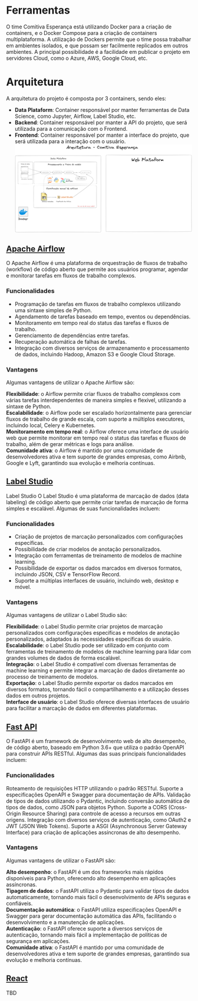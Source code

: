 
# Ferramentas

O time Comitiva Esperança está utilizando Docker para a criação de containers, e o Docker Compose para a criação de containers multiplataforma.
A utilização de Dockers permite que o time possa trabalhar em ambientes isolados, e que possam ser facilmente replicados em outros ambientes.
A principal possibilidade é a facilidade em publicar o projeto em servidores Cloud, como o Azure, AWS, Google Cloud, etc.

# Arquitetura
A arquitetura do projeto é composta por 3 containers, sendo eles:
- **Data Plataform**: Container responsável por manter ferramentas de Data Science, como Jupyter, Airflow, Label Studio, etc.
- **Backend**: Container responsável por manter a API do projeto, que será utilizada para a comunicação com o Frontend.
- **Frontend**: Container responsável por manter a interface do projeto, que será utilizada para a interação com o usuário.
![Arquitetura](arquitetura.png)

## [Apache Airflow](https://airflow.apache.org/)
O Apache Airflow é uma plataforma de orquestração de fluxos de trabalho (workflow) de código aberto que permite aos usuários programar, agendar e monitorar tarefas em fluxos de trabalho complexos.

### Funcionalidades 

- Programação de tarefas em fluxos de trabalho complexos utilizando uma sintaxe simples de Python.
- Agendamento de tarefas baseado em tempo, eventos ou dependências.
- Monitoramento em tempo real do status das tarefas e fluxos de trabalho.
- Gerenciamento de dependências entre tarefas.
- Recuperação automática de falhas de tarefas.
- Integração com diversos serviços de armazenamento e processamento de dados, incluindo Hadoop, Amazon S3 e Google Cloud Storage.

### Vantagens 
Algumas vantagens de utilizar o Apache Airflow são:

**Flexibilidade**: o Airflow permite criar fluxos de trabalho complexos com várias tarefas interdependentes de maneira simples e flexível, utilizando a sintaxe de Python. <br>
**Escalabilidade**: o Airflow pode ser escalado horizontalmente para gerenciar fluxos de trabalho de grande escala, com suporte a múltiplos executores, incluindo local, Celery e Kubernetes.  <br>
**Monitoramento em tempo real**: o Airflow oferece uma interface de usuário web que permite monitorar em tempo real o status das tarefas e fluxos de trabalho, além de gerar métricas e logs para análise.  <br>
**Comunidade ativa**: o Airflow é mantido por uma comunidade de desenvolvedores ativa e tem suporte de grandes empresas, como Airbnb, Google e Lyft, garantindo sua evolução e melhoria contínuas.  <br>

## [Label Studio](https://labelstud.io/)

Label Studio
O Label Studio é uma plataforma de marcação de dados (data labeling) de código aberto que permite criar tarefas de marcação de forma simples e escalável. Algumas de suas funcionalidades incluem:

### Funcionalidades
- Criação de projetos de marcação personalizados com configurações específicas.
- Possibilidade de criar modelos de anotação personalizados.
- Integração com ferramentas de treinamento de modelos de machine learning.
- Possibilidade de exportar os dados marcados em diversos formatos, incluindo JSON, CSV e TensorFlow Record.
- Suporte a múltiplas interfaces de usuário, incluindo web, desktop e móvel.
### Vantagens
Algumas vantagens de utilizar o Label Studio são:

**Flexibilidade**: o Label Studio permite criar projetos de marcação personalizados com configurações específicas e modelos de anotação personalizados, adaptados às necessidades específicas do usuário. <br>
**Escalabilidade**: o Label Studio pode ser utilizado em conjunto com ferramentas de treinamento de modelos de machine learning para lidar com grandes volumes de dados de forma escalável. <br>
**Integração**: o Label Studio é compatível com diversas ferramentas de machine learning e permite integrar a marcação de dados diretamente ao processo de treinamento de modelos. <br>
**Exportação**: o Label Studio permite exportar os dados marcados em diversos formatos, tornando fácil o compartilhamento e a utilização desses dados em outros projetos. <br>
**Interface de usuário**: o Label Studio oferece diversas interfaces de usuário para facilitar a marcação de dados em diferentes plataformas. <br>

## [Fast API](https://fastapi.tiangolo.com/)
O FastAPI é um framework de desenvolvimento web de alto desempenho, de código aberto, baseado em Python 3.6+ que utiliza o padrão OpenAPI para construir APIs RESTful. Algumas das suas principais funcionalidades incluem:

### Funcionalidades
Roteamento de requisições HTTP utilizando o padrão RESTful.
Suporte a especificações OpenAPI e Swagger para documentação de APIs.
Validação de tipos de dados utilizando o Pydantic, incluindo conversão automática de tipos de dados, como JSON para objetos Python.
Suporte a CORS (Cross-Origin Resource Sharing) para controle de acesso a recursos em outras origens.
Integração com diversos serviços de autenticação, como OAuth2 e JWT (JSON Web Tokens).
Suporte a ASGI (Asynchronous Server Gateway Interface) para criação de aplicações assíncronas de alto desempenho.

### Vantagens
Algumas vantagens de utilizar o FastAPI são:

**Alto desempenho**: o FastAPI é um dos frameworks mais rápidos disponíveis para Python, oferecendo alto desempenho em aplicações assíncronas. <br>
**Tipagem de dados**: o FastAPI utiliza o Pydantic para validar tipos de dados automaticamente, tornando mais fácil o desenvolvimento de APIs seguras e confiáveis. <br>
**Documentação automática**: o FastAPI utiliza especificações OpenAPI e Swagger para gerar documentação automática das APIs, facilitando o desenvolvimento e a manutenção de aplicações. <br>
**Autenticação**: o FastAPI oferece suporte a diversos serviços de autenticação, tornando mais fácil a implementação de políticas de segurança em aplicações. <br>
**Comunidade ativa**: o FastAPI é mantido por uma comunidade de desenvolvedores ativa e tem suporte de grandes empresas, garantindo sua evolução e melhoria contínuas. <br>
## [React](https://pt-br.reactjs.org/)
TBD
